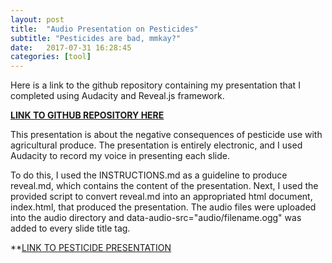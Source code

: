 ```yaml
---
layout: post
title:  "Audio Presentation on Pesticides"
subtitle: "Pesticides are bad, mmkay?"
date:   2017-07-31 16:28:45
categories: [tool]
---
```


Here is a link to the github repository containing my presentation that I completed using Audacity and Reveal.js framework.

**[LINK TO GITHUB REPOSITORY HERE](https://github.com/tylerpcarter/task-5-presentation)**

This presentation is about the negative consequences of pesticide use with agricultural produce. The presentation is entirely electronic, and I used Audacity to record my voice in presenting each slide. 

To do this, I used the INSTRUCTIONS.md as a guideline to produce reveal.md, which contains the content of the presentation. Next, I used the provided script to convert reveal.md into an appropriated html document, index.html, that produced the presentation. The audio files were uploaded into the audio directory and data-audio-src="audio/filename.ogg" was added to every slide title tag.

**[LINK TO PESTICIDE PRESENTATION](https://tylerpcarter.github.io/task-5-presentation/#/)